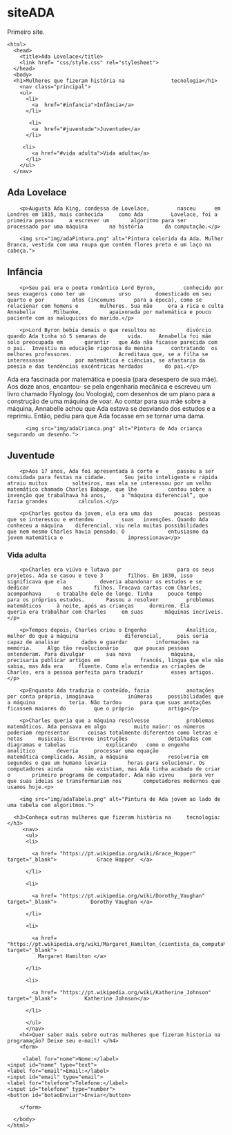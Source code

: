 # siteADA
Primeiro site.
  <!DOCTYPE HTML>
    <html>
      <head>
        <title>Ada Lovelace</title>
        <link href= "css/style.css" rel="stylesheet">
      </head>
      <body>
      <h1>Mulheres que fizeram história na               tecnologia</h1>
        <nav class="principal">
        <ul>
          <li>
            <a  href="#infancia">Infância</a> 
          </li>
  
           <li>
            <a  href="#juventude">Juventude</a>
          </li>
  
         <li>
            <a href="#vida adulta">Vida adulta</a>
          </li>
        </ul>
      </nav>    
  <section>
      <h2>Ada Lovelace</h2>
        
        <p>Augusta Ada King, condessa de Lovelace,         nasceu      em Londres em 1815, mais conhecida     como Ada         Lovelace, foi a primeira pessoa     a escrever um       algoritmo para ser              processado por uma máquina       na história       da computação.</p>
   
        <img src="img/adaPintura.png" alt="Pintura colorida da Ada. Mulher Branca, vestida com uma roupa que contém flores preta e um laço na cabeça.">
  <section  id="infancia">
        <h2 class="titulo-verde">Infância</h2>
          
        <p>Seu pai era o poeta romântico Lord Byron,         conhecido por seus exageros como ter um           urso        domesticado em seu quarto e por         atos (incomuns      para a época), como se         relacionar com homens e       mulheres. Sua mãe     era a rica e culta Annabella      Milbanke,         apaixonada por matemática e pouco                   paciente com as maluquices do marido.</p>
    
        <p>Lord Byron bebia demais o que resultou no          divórcio quando Ada tinha só 5 semanas de       vida.     Annabella foi mãe solo preocupada em       garantir   que Ada não ficasse parecida com         o pai.  Investiu na educação rigorosa da menina      contratando  os melhores professores.               Acreditava que, se a filha se interessasse          por matemática e ciências, se afastaria da           poesia e das tendências excêntricas herdadas       do pai.</p>
</section>   
        <p>Ada era fascinada por matemática e poesia       (para     desespero de sua mãe). Aos doze anos,     encantou-    se pela engenharia mecânica e         escreveu um livro     chamado Flyology (ou           Voologia), com desenhos de   um plano para a     construção de uma máquina de voar. Ao contar         para sua mãe sobre a máquina, Annabelle             achou que Ada estava se desviando dos               estudos e a reprimiu. Então, pediu para que         Ada  focasse em se tornar uma dama.</p>
  
          <img src="img/adaCrianca.png" alt="Pintura de Ada criança segurando um desenho.">
    
 </section>      
  <section id="juventude">          
        <h2 class="titulo-vermelho">Juventude</h2>
          
        <p>Aos 17 anos, Ada foi apresentada à corte e      passou a ser convidada para festas na cidade.      Seu jeito inteligente e rápida atraiu muitos        solteiros, mas ela se interessou por um velho        matemático chamado Charles Babage, que lhe          contou sobre a invenção que trabalhava há anos,     a “máquina diferencial”, que fazia grandes          cálculos.</p>
    
        <p>Charles gostou da jovem, ela era uma das       poucas  pessoas que se interessou e entendeu         suas   invenções. Quando Ada conheceu a máquina    diferencial, viu nela muitas possibilidades         que nem mesmo Charles havia pensado. O              entusiasmo da jovem matemática o                     impressionava</p>
  </section>
  <section id="vida adulta"> 
        <h3 class="titulo-amarelo">Vida adulta</h3>
          
        <p>Charles era viúvo e lutava por                  para os seus projetos. Ada se casou e teve 3        filhos. Em 1830, isso significava que ela           deveria abandonar os estudos e se dedicar           aos       filhos. Trocava cartas com Charles,       acompanhava     o trabalho dele de longe. Tinha     pouco tempo         para os próprios estudos.       Passou a resolver         problemas matemáticos     à noite, após as crianças     dormirem. Ela         queria era trabalhar com Charles     em suas       máquinas incríveis.</p>
    
        <p>Tempos depois, Charles criou o Engenho             Analítico, melhor do que a máquina               diferencial,     pois seria capaz de analisar       dados e guardar         informações na memória.     Algo tão revolucionário     que poucas pessoas     entenderam. Para divulgar       sua nova             máquina, precisaria publicar artigos em             francês, língua que ele não sabia, mas Ada era     fluente. Como ela entendia as criações de           Charles, era a pessoa perfeita para traduzir         esses artigos.</p>
    
        <p>Enquanto Ada traduzia o conteúdo, fazia            anotações por conta própria, imaginava           inúmeras     possibilidades que a máquina           teria. Não tardou      para que suas anotações      ficassem maiores do         que o próprio           artigo</p>
    
        <p>Charles queria que a máquina resolvesse            problemas matemáticos. Ada pensava em algo         muito maior: os números poderiam representar      coisas totalmente diferentes como letras e           notas     musicais. Escreveu instruções             detalhadas com       diagramas e tabelas             explicando   como o engenho       analítico       deveria     processar uma equação                   matemática complicada. Assim, a máquina             resolveria em segundos o que um humano levaria       horas para solucionar. Os computadores ainda       não existiam, mas Ada tinha acabado de criar o       primeiro programa de computador. Ada não viveu     para ver que suas ideias se transformariam nos       computadores modernos que usamos hoje.<p>
  </section>        
  
        <img src="img/adaTabela.png" alt="Pintura de Ada jovem ao lado de uma tabela com algoritmos.">
  
      <h3>Conheça outras mulheres que fizeram história na     tecnologia:</h3>
         <nav>
          <ul>  
          <li>
            
            <a href= "https://pt.wikipedia.org/wiki/Grace_Hopper" target="_blank">             Grace Hopper  </a>
            
          </li>
            
          <li>
            
            <a href= "https://pt.wikipedia.org/wiki/Dorothy_Vaughan" target="_blank">           Dorothy Vaughan </a>
            
          </li>
            
          <li>   
            
            <a href= "https://pt.wikipedia.org/wiki/Margaret_Hamilton_(cientista_da_computa%C3%A7%C3%A3o)" target="_blank"> 
              Margaret Hamilton </a>
            
          </li>
            
          <li>
            
            <a href= "https://pt.wikipedia.org/wiki/Katherine_Johnson" target="_blank">         Katherine Johnson</a>
            
          </li>
            
          </ul>
          </nav> 
        <h4>Quer saber mais sobre outras mulheres que fizeram historia na programação? Deixe seu e-mail! </h4>
        <form>

         <label for="nome">Nome:</label>
    <input id="nome" type="text">
    <label for="email">Email:</label>
    <input id="email" type="email">
    <label for="telefone">Telefone:</label>
    <input id="telefone" type="number">
    <button id="botaoEnviar">Enviar</button>

        </form>

      </body>
    </html>
  

